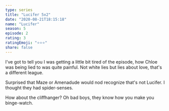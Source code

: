 ```yaml
---
type: series
title: "Lucifer 5x2"
date: "2020-08-21T18:15:18"
name: "Lucifer"
season: 5
episode: 2
rating: 3
ratingEmoji: "⭐️⭐️⭐️"
share: false
---
```


I've got to tell you I was getting a little bit tired of the episode, how Chloe was being lied to was quite painful. Not white lies but lies about love, that's a different league.

Surprised that Maze or Amenadude would nod recognize that's not Lucifer. I thought they had spider-senses.

How about the cliffhanger? Oh bad boys, they know how you make you binge-watch.
